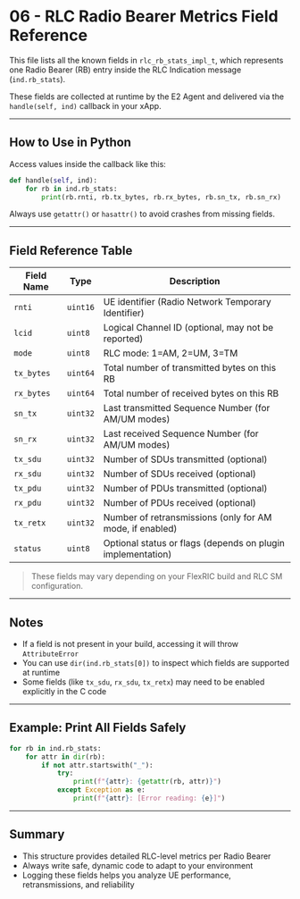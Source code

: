 # 06 - RLC Radio Bearer Metrics Field Reference

This file lists all the known fields in `rlc_rb_stats_impl_t`, which represents one Radio Bearer (RB) entry inside the RLC Indication message (`ind.rb_stats`).

These fields are collected at runtime by the E2 Agent and delivered via the `handle(self, ind)` callback in your xApp.

---

## How to Use in Python

Access values inside the callback like this:

```python
def handle(self, ind):
    for rb in ind.rb_stats:
        print(rb.rnti, rb.tx_bytes, rb.rx_bytes, rb.sn_tx, rb.sn_rx)
```

Always use `getattr()` or `hasattr()` to avoid crashes from missing fields.

---

## Field Reference Table

| Field Name | Type     | Description                                                 |
| ---------- | -------- | ----------------------------------------------------------- |
| `rnti`     | `uint16` | UE identifier (Radio Network Temporary Identifier)          |
| `lcid`     | `uint8`  | Logical Channel ID (optional, may not be reported)          |
| `mode`     | `uint8`  | RLC mode: 1=AM, 2=UM, 3=TM                                  |
| `tx_bytes` | `uint64` | Total number of transmitted bytes on this RB                |
| `rx_bytes` | `uint64` | Total number of received bytes on this RB                   |
| `sn_tx`    | `uint32` | Last transmitted Sequence Number (for AM/UM modes)          |
| `sn_rx`    | `uint32` | Last received Sequence Number (for AM/UM modes)             |
| `tx_sdu`   | `uint32` | Number of SDUs transmitted (optional)                       |
| `rx_sdu`   | `uint32` | Number of SDUs received (optional)                          |
| `tx_pdu`   | `uint32` | Number of PDUs transmitted (optional)                       |
| `rx_pdu`   | `uint32` | Number of PDUs received (optional)                          |
| `tx_retx`  | `uint32` | Number of retransmissions (only for AM mode, if enabled)    |
| `status`   | `uint8`  | Optional status or flags (depends on plugin implementation) |

> These fields may vary depending on your FlexRIC build and RLC SM configuration.

---

## Notes

* If a field is not present in your build, accessing it will throw `AttributeError`
* You can use `dir(ind.rb_stats[0])` to inspect which fields are supported at runtime
* Some fields (like `tx_sdu`, `rx_sdu`, `tx_retx`) may need to be enabled explicitly in the C code

---

## Example: Print All Fields Safely

```python
for rb in ind.rb_stats:
    for attr in dir(rb):
        if not attr.startswith("_"):
            try:
                print(f"{attr}: {getattr(rb, attr)}")
            except Exception as e:
                print(f"{attr}: [Error reading: {e}]")
```

---

## Summary

* This structure provides detailed RLC-level metrics per Radio Bearer
* Always write safe, dynamic code to adapt to your environment
* Logging these fields helps you analyze UE performance, retransmissions, and reliability